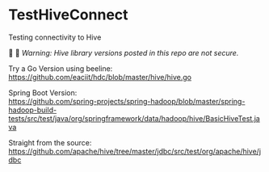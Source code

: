 # TestHiveConnect
Testing connectivity to Hive

👿 :imp: *Warning: Hive library versions posted in this repo are not secure.*

Try a Go Version using beeline:  
https://github.com/eaciit/hdc/blob/master/hive/hive.go

Spring Boot Version:  
https://github.com/spring-projects/spring-hadoop/blob/master/spring-hadoop-build-tests/src/test/java/org/springframework/data/hadoop/hive/BasicHiveTest.java

Straight from the source:  
https://github.com/apache/hive/tree/master/jdbc/src/test/org/apache/hive/jdbc
